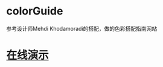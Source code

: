 # colorGuide
参考设计师Mehdi Khodamoradi的搭配，做的色彩搭配指南网站

# [在线演示](https://shuaxindiary.github.io/colorGuide/)
